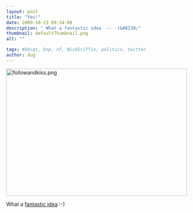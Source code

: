 ```yaml
---
layout: post
title: "Yes!"
date: 2009-10-23 09:34:08
description: " What a fantastic idea  -- -)&#8230;"
thumbnail: defaultThumbnail.png
alt: ""

tags: #bbcqt, bnp, nf, NickGriffin, politics, twitter
author: dug
---
```


<p><a href="http://www.donkeyontheedge.com/assets_c/2009/10/followandkiss-99.html" onclick="window.open('http://www.donkeyontheedge.com/assets_c/2009/10/followandkiss-99.html','popup','width=838,height=592,scrollbars=no,resizable=no,toolbar=no,directories=no,location=no,menubar=no,status=no,left=0,top=0'); return false"><img src="http://www.donkeyontheedge.com/assets_c/2009/10/followandkiss-thumb-490x346-99.png" width="490" height="346" alt="followandkiss.png"  style="" /></a></p>

<p>What a <a href="http://twitter.com/MiraMadhvani/statuses/5092373218">fantastic idea</a> :-)</p>
